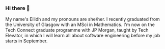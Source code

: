 ### Hi there 👋

My name's Eilidh and my pronouns are she/her. I recently graduated from the University of Glasgow with an MSci in Mathematics. I'm now on the Tech Connect graduate programme with JP Morgan, taught by Tech Elevator, in which I will learn all about software engineering before my job starts in September.

<!--
**EilidhRyan/EilidhRyan** is a ✨ _special_ ✨ repository because its `README.md` (this file) appears on your GitHub profile.

Here are some ideas to get you started:

- 🔭 I’m currently working on ...
- 🌱 I’m currently learning ...
- 👯 I’m looking to collaborate on ...
- 🤔 I’m looking for help with ...
- 💬 Ask me about ...
- 📫 How to reach me: ...
- 😄 Pronouns: ...
- ⚡ Fun fact: ...
-->